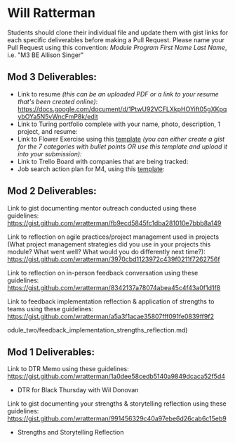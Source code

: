 
# Will Ratterman

Students should clone their individual file and update them with gist links for each specific deliverables before making a Pull Request. Please name your Pull Request using this convention: *Module Program First Name Last Name*, i.e. "M3 BE Allison Singer"

## Mod 3 Deliverables:

* Link to resume *(this can be an uploaded PDF or a link to your resume that's been created online)*: https://docs.google.com/document/d/1PtwU92VCFLXkpHOYift05gXKpqybOYa5N5vWncFmP8k/edit
* Link to Turing portfolio complete with your name, photo, description, 1 project, and resume:
* Link to Flower Exercise using this [template](https://github.com/turingschool/career-development-curriculum/blob/master/files/Career%20Unit%20-%20The%20Flower%20Diagram.pdf) *(you can either create a gist for the 7 categories with bullet points OR use this template and upload it into your submission):*
* Link to Trello Board with companies that are being tracked: 
* Job search action plan for M4, using this [template](https://github.com/turingschool/career-development-curriculum/blob/master/module_three/mod_4_action_plan_template.md):

## Mod 2 Deliverables:

Link to gist documenting mentor outreach conducted using these guidelines: https://gist.github.com/wratterman/fb9ecd5845fc1dba281010e7bbb8a149

Link to reflection on agile practices/project management used in projects (What project management strategies did you use in your projects this module? What went well? What would you do differently next time?): https://gist.github.com/wratterman/3970cbd1123972c439f0211f7262756f

Link to reflection on in-person feedback conversation using these guidelines: https://gist.github.com/wratterman/8342137a78074abea45c4f43a0f1d1f8

Link to feedback implementation reflection & application of strengths to teams using these guidelines: https://gist.github.com/wratterman/a5a3f1acae35807fff091fe0839ff9f2

odule_two/feedback_implementation_strengths_reflection.md)

## Mod 1 Deliverables:

Link to DTR Memo using these guidelines: https://gist.github.com/wratterman/1a0dee58cedb5140a9849dcaca52f5d4
 - DTR for Black Thursday with Wil Donovan

Link to gist documenting your strengths & storytelling reflection using these guidelines: https://gist.github.com/wratterman/991456329c40a97ebe6d26cab6c15eb9

 - Strengths and Storytelling Reflection
